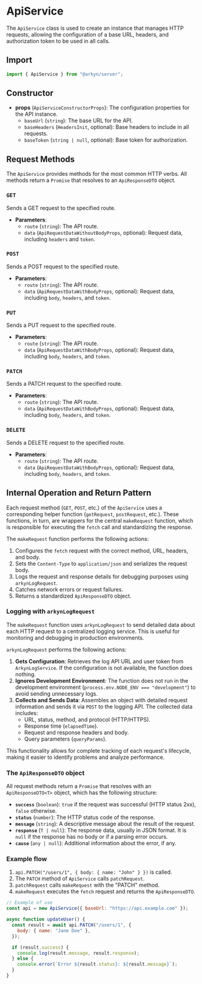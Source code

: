 # ApiService

The `ApiService` class is used to create an instance that manages HTTP requests, allowing the configuration of a base URL, headers, and authorization token to be used in all calls.

## Import

```ts
import { ApiService } from "@arkyn/server";
```

## Constructor

- **props** (`ApiServiceConstructorProps`): The configuration properties for the API instance.
  - `baseUrl` (`string`): The base URL for the API.
  - `baseHeaders` (`HeadersInit`, optional): Base headers to include in all requests.
  - `baseToken` (`string | null`, optional): Base token for authorization.

## Request Methods

The `ApiService` provides methods for the most common HTTP verbs. All methods return a `Promise` that resolves to an `ApiResponseDTO` object.

### `GET`

Sends a GET request to the specified route.

- **Parameters**:
  - `route` (`string`): The API route.
  - `data` (`ApiRequestDataWithoutBodyProps`, optional): Request data, including `headers` and `token`.

### `POST`

Sends a POST request to the specified route.

- **Parameters**:
  - `route` (`string`): The API route.
  - `data` (`ApiRequestDataWithBodyProps`, optional): Request data, including `body`, `headers`, and `token`.

### `PUT`

Sends a PUT request to the specified route.

- **Parameters**:
  - `route` (`string`): The API route.
  - `data` (`ApiRequestDataWithBodyProps`, optional): Request data, including `body`, `headers`, and `token`.

### `PATCH`

Sends a PATCH request to the specified route.

- **Parameters**:
  - `route` (`string`): The API route.
  - `data` (`ApiRequestDataWithBodyProps`, optional): Request data, including `body`, `headers`, and `token`.

### `DELETE`

Sends a DELETE request to the specified route.

- **Parameters**:
  - `route` (`string`): The API route.
  - `data` (`ApiRequestDataWithBodyProps`, optional): Request data, including `body`, `headers`, and `token`.

## Internal Operation and Return Pattern

Each request method (`GET`, `POST`, etc.) of the `ApiService` uses a corresponding helper function (`getRequest`, `postRequest`, etc.). These functions, in turn, are wrappers for the central `makeRequest` function, which is responsible for executing the `fetch` call and standardizing the response.

The `makeRequest` function performs the following actions:

1.  Configures the `fetch` request with the correct method, URL, headers, and body.
2.  Sets the `Content-Type` to `application/json` and serializes the request body.
3.  Logs the request and response details for debugging purposes using `arkynLogRequest`.
4.  Catches network errors or request failures.
5.  Returns a standardized `ApiResponseDTO` object.

### Logging with `arkynLogRequest`

The `makeRequest` function uses `arkynLogRequest` to send detailed data about each HTTP request to a centralized logging service. This is useful for monitoring and debugging in production environments.

`arkynLogRequest` performs the following actions:

1.  **Gets Configuration**: Retrieves the log API URL and user token from `ArkynLogService`. If the configuration is not available, the function does nothing.
2.  **Ignores Development Environment**: The function does not run in the development environment (`process.env.NODE_ENV === "development"`) to avoid sending unnecessary logs.
3.  **Collects and Sends Data**: Assembles an object with detailed request information and sends it via `POST` to the logging API. The collected data includes:
    - URL, status, method, and protocol (HTTP/HTTPS).
    - Response time (`elapsedTime`).
    - Request and response headers and body.
    - Query parameters (`queryParams`).

This functionality allows for complete tracking of each request's lifecycle, making it easier to identify problems and analyze performance.

### The `ApiResponseDTO` object

All request methods return a `Promise` that resolves with an `ApiResponseDTO<T>` object, which has the following structure:

- **`success`** (`boolean`): `true` if the request was successful (HTTP status 2xx), `false` otherwise.
- **`status`** (`number`): The HTTP status code of the response.
- **`message`** (`string`): A descriptive message about the result of the request.
- **`response`** (`T | null`): The response data, usually in JSON format. It is `null` if the response has no body or if a parsing error occurs.
- **`cause`** (`any | null`): Additional information about the error, if any.

### Example flow

1.  `api.PATCH("/users/1", { body: { name: "John" } })` is called.
2.  The `PATCH` method of `ApiService` calls `patchRequest`.
3.  `patchRequest` calls `makeRequest` with the "PATCH" method.
4.  `makeRequest` executes the `fetch` request and returns the `ApiResponseDTO`.

```js
// Example of use
const api = new ApiService({ baseUrl: "https://api.example.com" });

async function updateUser() {
  const result = await api.PATCH("/users/1", {
    body: { name: "Jane Doe" },
  });

  if (result.success) {
    console.log(result.message, result.response);
  } else {
    console.error(`Error ${result.status}: ${result.message}`);
  }
}
```
